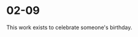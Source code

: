 <!--
 * @Descripttion: 
 * @version: 1.0
 * @Author: Zhihaot1
 * @Date: 2021-06-11 21:03:58
 * @LastEditors: Zhihaot1
 * @LastEditTime: 2021-06-11 21:07:22
-->
# 02-09
This work exists to celebrate someone's birthday.